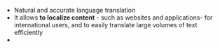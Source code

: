 - Natural and accurate language translation
- It allows **to localize content** - such as websites and applications- for international users, and to easily translate large volumes of text efficiently
- 